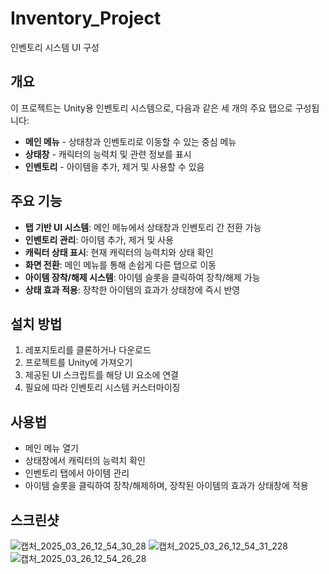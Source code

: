 # Inventory_Project
 인벤토리 시스템 UI 구성

<h2>개요</h2>
<p>이 프로젝트는 Unity용 인벤토리 시스템으로, 다음과 같은 세 개의 주요 탭으로 구성됩니다:</p>
<ul>
    <li><strong>메인 메뉴</strong> - 상태창과 인벤토리로 이동할 수 있는 중심 메뉴</li>
    <li><strong>상태창</strong> - 캐릭터의 능력치 및 관련 정보를 표시</li>
    <li><strong>인벤토리</strong> - 아이템을 추가, 제거 및 사용할 수 있음</li>
</ul>

<h2>주요 기능</h2>
<ul>
    <li><strong>탭 기반 UI 시스템</strong>: 메인 메뉴에서 상태창과 인벤토리 간 전환 가능</li>
    <li><strong>인벤토리 관리</strong>: 아이템 추가, 제거 및 사용</li>
    <li><strong>캐릭터 상태 표시</strong>: 현재 캐릭터의 능력치와 상태 확인</li>
    <li><strong>화면 전환</strong>: 메인 메뉴를 통해 손쉽게 다른 탭으로 이동</li>
    <li><strong>아이템 장착/해제 시스템</strong>: 아이템 슬롯을 클릭하여 장착/해제 가능</li>
    <li><strong>상태 효과 적용</strong>: 장착한 아이템의 효과가 상태창에 즉시 반영</li>
</ul>

<h2>설치 방법</h2>
<ol>
    <li>레포지토리를 클론하거나 다운로드</li>
    <li>프로젝트를 Unity에 가져오기</li>
    <li>제공된 UI 스크립트를 해당 UI 요소에 연결</li>
    <li>필요에 따라 인벤토리 시스템 커스터마이징</li>
</ol>

<h2>사용법</h2>
<ul>
    <li>메인 메뉴 열기</li>
    <li>상태창에서 캐릭터의 능력치 확인</li>
    <li>인벤토리 탭에서 아이템 관리</li>
    <li>아이템 슬롯을 클릭하여 장착/해제하며, 장착된 아이템의 효과가 상태창에 적용</li>
</ul>

<h2>스크린샷</h2>

![캡처_2025_03_26_12_54_30_28](https://github.com/user-attachments/assets/6646cf3c-4d98-496b-ae2c-a4a4b0478159)
![캡처_2025_03_26_12_54_31_228](https://github.com/user-attachments/assets/edb63d59-68da-46ec-82b1-d699571047a2)
![캡처_2025_03_26_12_54_26_28](https://github.com/user-attachments/assets/b8477723-9853-4576-bbf3-0167c7a949bd)
